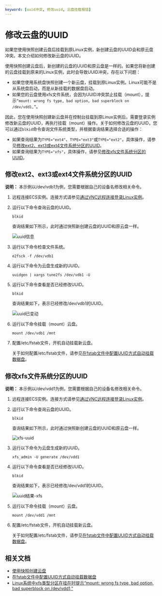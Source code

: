 ```yaml
---
keyword: [uuid冲突, 修改uuid, 云盘挂载报错]
---
```


# 修改云盘的UUID

如果您使用快照创建云盘后挂载到原Linux实例，新创建云盘的UUID会和原云盘冲突。本文介绍如何修改新云盘的UUID。

使用快照创建云盘后，新创建的云盘的UUID和原云盘是一样的。如果您将新创建的云盘挂载到原来的Linux实例，此时会导致UUID冲突，存在以下问题：

-   如果您使用系统盘快照创建一个新云盘，挂载到原Linux实例。Linux可能不是从系统盘启动，而是从新挂载的数据盘启动。
-   如果您的云盘使用xfs文件系统，会因为UUID冲突禁止挂载（mount），提示`“mount: wrong fs type, bad option, bad superblock on /dev/vdd1,”`。

因此，您在使用快照创建新云盘并在控制台挂载到原Linux实例后，需要登录实例修改新云盘的UUID，再执行挂载（mount）操作。关于如何修改云盘的UUID，您可以通过`blkid`命令查询文件系统类型，并根据查询结果选择合适的操作：

-   如果查询结果为`TYPE="ext4"`、`TYPE="ext3"`或`TYPE="ext2"`，具体操作，请参见[修改ext2、ext3或ext4文件系统分区的UUID](#section_gqh_rma_fsw)。
-   如果查询结果为`TYPE="xfs"`，具体操作，请参见[修改xfs文件系统分区的UUID](#section_qw6_51s_l6y)。

## 修改ext2、ext3或ext4文件系统分区的UUID

**说明：** 本示例以/dev/vdb1为例，您需要根据自己的设备名修改相关命令。

1.  远程连接ECS实例。连接方式请参见[通过VNC远程连接登录Linux实例](/cn.zh-CN/实例/连接实例/连接Linux实例/通过VNC远程连接登录Linux实例.md)。

2.  运行以下命令查询云盘的UUID。

    ```
    blkid
    ```

    查询结果如下所示，此时通过快照新创建云盘的UUID和原云盘一样。

    ![uuid信息](https://static-aliyun-doc.oss-accelerate.aliyuncs.com/assets/img/zh-CN/8520299061/p210223.png)

3.  运行以下命令检查文件系统。

    ```
    e2fsck -f /dev/vdb1
    ```

4.  运行以下命令为云盘生成新的UUID。

    ```
    uuidgen | xargs tune2fs /dev/vdb1 -U
    ```

5.  运行以下命令查看是否已经修改UUID。

    ```
    blkid
    ```

    查询结果如下，表示已经修改/dev/vdb1的UUID。

    ![uuid已变动](https://static-aliyun-doc.oss-accelerate.aliyuncs.com/assets/img/zh-CN/8520299061/p210347.png)

6.  运行以下命令挂载（mount）云盘。

    ```
    mount /dev/vdb1 /mnt
    ```

7.  配置/etc/fstab文件，开机自动挂载新云盘。

    关于如何配置/etc/fstab文件，请参见[在fstab文件中配置UUID方式自动挂载数据盘](/cn.zh-CN/最佳实践/块存储/在fstab文件中配置UUID方式自动挂载数据盘.md)。


## 修改xfs文件系统分区的UUID

**说明：** 本示例以/dev/vdd1为例，您需要根据自己的设备名修改相关命令。

1.  远程连接ECS实例。连接方式请参见[通过VNC远程连接登录Linux实例](/cn.zh-CN/实例/连接实例/连接Linux实例/通过VNC远程连接登录Linux实例.md)。

2.  运行以下命令查询云盘的UUID。

    ```
    blkid
    ```

    查询结果如下所示，此时通过快照新创建云盘的UUID和原云盘一样。

    ![xfs-uuid](https://static-aliyun-doc.oss-accelerate.aliyuncs.com/assets/img/zh-CN/6255299061/p210365.png)

3.  运行以下命令为云盘生成新的UUID。

    ```
    xfs_admin -U generate /dev/vdd1
    ```

4.  运行以下命令查看是否已经修改UUID。

    ```
    blkid
    ```

    查询结果如下，表示已经修改/dev/vdd1的UUID。

    ![uuid结果-xfs](https://static-aliyun-doc.oss-accelerate.aliyuncs.com/assets/img/zh-CN/6255299061/p210558.png)

5.  运行以下命令挂载（mount）云盘。

    ```
    mount /dev/vdd1 /mnt
    ```

6.  配置/etc/fstab文件，开机自动挂载新云盘。

    关于如何配置/etc/fstab文件，请参见[在fstab文件中配置UUID方式自动挂载数据盘](/cn.zh-CN/最佳实践/块存储/在fstab文件中配置UUID方式自动挂载数据盘.md)。


## 相关文档

-   [使用快照创建云盘](/cn.zh-CN/块存储/云盘基础操作/创建云盘/使用快照创建云盘.md)
-   [在fstab文件中配置UUID方式自动挂载数据盘](/cn.zh-CN/最佳实践/块存储/在fstab文件中配置UUID方式自动挂载数据盘.md)
-   [Linux系统中xfs类型分区在挂在时提示“mount: wrong fs type, bad option, bad superblock on /dev/vdd1,”](https://help.aliyun.com/knowledge_detail/151196.html)

